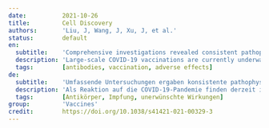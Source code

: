 ```yaml
---
date:          2021-10-26
title:         Cell Discovery
authors:       'Liu, J, Wang, J, Xu, J, et al.'
status:        default
en:
  subtitle:    'Comprehensive investigations revealed consistent pathophysiological alterations after vaccination with COVID-19 vaccines'
  description: 'Large-scale COVID-19 vaccinations are currently underway in many countries in response to the COVID-19 pandemic. Here, we report, besides generation of neutralizing antibodies, consistent alterations in hemoglobin A1c, serum sodium and potassium levels, coagulation profiles, and renal functions in healthy volunteers after vaccination with an inactivated SARS-CoV-2 vaccine. Similar changes had also been reported in COVID-19 patients, suggesting that vaccination mimicked an infection. Single-cell mRNA sequencing (scRNA-seq) of peripheral blood mononuclear cells (PBMCs) before and 28 days after the first inoculation also revealed consistent alterations in gene expression of many different immune cell types. Reduction of CD8+ T cells and increase in classic monocyte contents were exemplary. Moreover, scRNA-seq revealed increased NF-κB signaling and reduced type I interferon responses, which were confirmed by biological assays and also had been reported to occur after SARS-CoV-2 infection with aggravating symptoms. Altogether, our study recommends additional caution when vaccinating people with pre-existing clinical conditions, including diabetes, electrolyte imbalances, renal dysfunction, and coagulation disorders.'
  tags:        [antibodies, vaccination, adverse effects]
de:
  subtitle:    'Umfassende Untersuchungen ergaben konsistente pathophysiologische Veränderungen nach der Impfung mit COVID-19-Impfstoffen'
  description: 'Als Reaktion auf die COVID-19-Pandemie finden derzeit in vielen Ländern groß angelegte COVID-19-Impfungen statt. Hier berichten wir neben der Bildung neutralisierender Antikörper über konsistente Veränderungen des Hämoglobin-A1c-Wertes, der Natrium- und Kaliumwerte im Serum, der Gerinnungsprofile und der Nierenfunktionen bei gesunden Freiwilligen nach der Impfung mit einem inaktivierten SARS-CoV-2-Impfstoff. Ähnliche Veränderungen wurden auch bei COVID-19-Patienten festgestellt, was darauf schließen lässt, dass die Impfung eine Infektion imitiert. Die Einzelzell-MRNA-Sequenzierung (scRNA-seq) von mononukleären Zellen des peripheren Blutes (PBMCs) vor und 28 Tage nach der ersten Impfung ergab ebenfalls konsistente Veränderungen der Genexpression vieler verschiedener Immunzelltypen. Eine Verringerung der CD8+ T-Zellen und eine Zunahme des Gehalts an klassischen Monozyten waren beispielhaft. Darüber hinaus zeigte scRNA-seq eine verstärkte NF-κB-Signalisierung und eine verringerte Typ-I-Interferon-Antwort, die durch biologische Tests bestätigt wurden und über die auch nach einer SARS-CoV-2-Infektion mit sich verschlimmernden Symptomen berichtet worden war. Insgesamt empfiehlt unsere Studie zusätzliche Vorsicht bei der Impfung von Menschen mit vorbestehenden klinischen Erkrankungen, einschließlich Diabetes, Elektrolytstörungen, Nierenfunktionsstörungen und Gerinnungsstörungen.' 
  tags:        [Antikörper, Impfung, unerwünschte Wirkungen]
group:         'Vaccines'
credit:        https://doi.org/10.1038/s41421-021-00329-3
---
```

